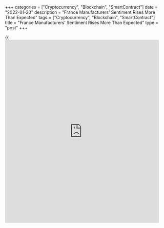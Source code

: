 +++
categories = ["Cryptocurrency", "Blockchain", "SmartContract"]
date = "2022-01-20"
description = "France Manufacturers' Sentiment Rises More Than Expected"
tags = ["Cryptocurrency", "Blockchain", "SmartContract"]
title = "France Manufacturers' Sentiment Rises More Than Expected"
type = "post"
+++

{{<iframe id="large-banner" src="https://www.bounty.group/#slide=13.0" width="100%" height="600" scrolling="no" style="border: 0px solid rgb(216, 221, 230); border-radius: 3px;">}}

French manufacturing confidence improved more-than-expected in January,
survey results from the statistical office Insee showed on Thursday.

The manufacturing confidence index rose to 112.0 in January from 110 in
December. The score was forecast to improve marginally to 111.0.

The survey showed that the personal production expectations index fell
to 23 from 26 in the previous month.

Likewise, the balance of opinion on expected production over the next
three months has withdrawn in every sector apart from the manufacture of
transport equipment. The general production expectations index came in
at 13 versus 21 in the previous month.

In addition, the index measuring the expected trend in selling prices
has clearly withdrawn while remaining at a high level, the survey
showed. The corresponding indicator slid to 35 from 50 a month ago.

Assessment about production in the past three months improved quite
distinctly, with the index rising to 23 from 20 in December.

The balances on the level of order books sharply bounced back after
having very distinctly decreased in December. The balance on overall
order books as well as the one on foreign order-books hit their highest
level since spring 2018, the survey revealed.

The index for overall order book advanced to -1 from -8. At the same
time, foreign order books improved to zero from -13.

Finally, concerning employment, the balance of opinion on the past
variation in the workforce size has increased a little to 8 from 5,
while the one on the expected variation remained almost unchanged at 12.

The overall [business][1] confidence index that comprises the responses
of business leaders from sectors namely, manufacturing, construction,
services, retail trade and wholesale trade, rose to 107 in January from
109 in December.

For comments and feedback [contact](https://www.playgroundfx.com/contact/): editorial@rtt[news](https://www.letsplayfx.com/blog/forex-news-website/).com

[Economic News][2]

 **What parts of the world are seeing the best (and worst) economic
performances lately? Click[here][3] to check out our [Econ Scorecard][3]
and find out! See up-to-the-moment [ranking](https://www.playgroundfx.com/blog/crypto-exchange-ranking/)s for the best and worst
performers in [GDP][4], [unemployment rate][5], [inflation][6] and much
more.**

   1. www.rtt[news](https://www.letsplayfx.com/blog/forex-news-website/).com/Content/Business.aspx
   2. www.rtt[news](https://www.letsplayfx.com/blog/forex-news-website/).com/Content/EconomicNews.aspx
   3. www.rtt[news](https://www.letsplayfx.com/blog/forex-news-website/).com/economic-scorecard/world-rank/retail-sales/highest-performance.aspx
   4. www.rtt[news](https://www.letsplayfx.com/blog/forex-news-website/).com/economic-scorecard/world-rank/GDP/highest-performance.aspx
   5. www.rtt[news](https://www.letsplayfx.com/blog/forex-news-website/).com/economic-scorecard/world-rank/unemployment-rate/lowest-performance.aspx
   6. www.rtt[news](https://www.letsplayfx.com/blog/forex-news-website/).com/economic-scorecard/world-rank/CPI/highest-performance.aspx